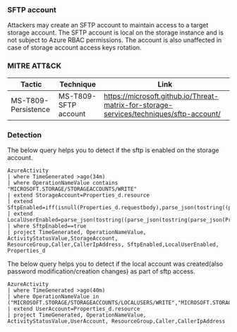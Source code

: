 ### SFTP account
Attackers may create an SFTP account to maintain access to a target storage account. The SFTP account is local on the storage instance and is not subject to Azure RBAC permissions. The account is also unaffected in case of storage account access keys rotation.

### MITRE ATT&CK
| Tactic | Technique | Link    |
| ---  | --- | --- |
|MS-T809-Persistence|MS-T809-SFTP account|https://microsoft.github.io/Threat-matrix-for-storage-services/techniques/sftp-account/|  

### Detection
The below query helps you to detect if the sftp is enabled on the storage account.  

```
AzureActivity
| where TimeGenerated >ago(34m)
| where OperationNameValue contains "MICROSOFT.STORAGE/STORAGEACCOUNTS/WRITE"
| extend StorageAccount=Properties_d.resource
| extend SftpEnabled=iff(isnull(Properties_d.requestbody),parse_json(tostring((parse_json(tostring(parse_json(Properties_d.responseBody))).properties))).isSftpEnabled,parse_json(tostring((parse_json(tostring(parse_json(Properties_d.requestbody))).properties))).isSftpEnabled)
| extend LocalUserEnabled=parse_json(tostring((parse_json(tostring(parse_json(Properties_d.responseBody))).properties))).isLocalUserEnabled
| where SftpEnabled==true
| project TimeGenerated, OperationNameValue, ActivityStatusValue,StorageAccount, ResourceGroup,Caller,CallerIpAddress, SftpEnabled,LocalUserEnabled, Properties_d
```
The below query helps you to detect if the local account was created(also password modification/creation changes) as part of sftp access.
```
AzureActivity
| where TimeGenerated >ago(40m)
| where OperationNameValue in  ("MICROSOFT.STORAGE/STORAGEACCOUNTS/LOCALUSERS/WRITE","MICROSOFT.STORAGE/STORAGEACCOUNTS/LOCALUSERS/REGENERATEPASSWORD/ACTION")
| extend UserAccount=Properties_d.resource
| project TimeGenerated, OperationNameValue, ActivityStatusValue,UserAccount, ResourceGroup,Caller,CallerIpAddress
```
